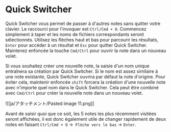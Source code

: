 # Quick Switcher

Quick Switcher vous permet de passer à d'autres notes sans quitter votre clavier. Le raccourci pour l'invoquer est `Ctrl/Cmd + O`. Commencez simplement à taper et les noms de fichiers correspondants seront sélectionnés. Utilisez les flèches haut et bas pour parcourir les résultats, `Enter` pour accéder à un résultat et `Esc` pour quitter Quick Switcher. Maintenez enfoncée la touche `Cmd/Ctrl` pour ouvrir la note dans un nouveau volet.

Si vous souhaitez créer une nouvelle note, la saisie d'un nom unique entraînera sa création par Quick Switcher. Si le nom est assez similaire à une note existante, Quick Switcher ouvrira par défaut la note d'origine. Pour éviter cela, maintenir enfoncée `shift` forcera la création d'une nouvelle note avec n'importe quel nom dans le Quick Switcher. Cela peut être combiné avec `Cmd/Ctrl` pour créer la nouvelle note dans un nouveau volet.

![[ja/アタッチメント/Pasted image 11.png]]

Avant de saisir quoi que ce soit, les 5 notes les plus récemment visitées seront affichées, il est donc également utile de changer rapidement de deux notes en faisant `Ctrl/Cmd + O` →` Flèche vers le bas` → `Enter`.

